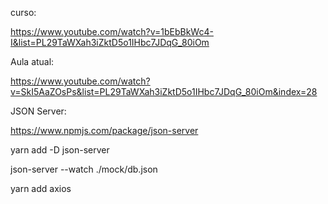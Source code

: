 curso:

https://www.youtube.com/watch?v=1bEbBkWc4-I&list=PL29TaWXah3iZktD5o1IHbc7JDqG_80iOm

Aula atual:

https://www.youtube.com/watch?v=SkI5AaZOsPs&list=PL29TaWXah3iZktD5o1IHbc7JDqG_80iOm&index=28


JSON Server:

https://www.npmjs.com/package/json-server

yarn add -D json-server

json-server --watch ./mock/db.json

yarn add axios